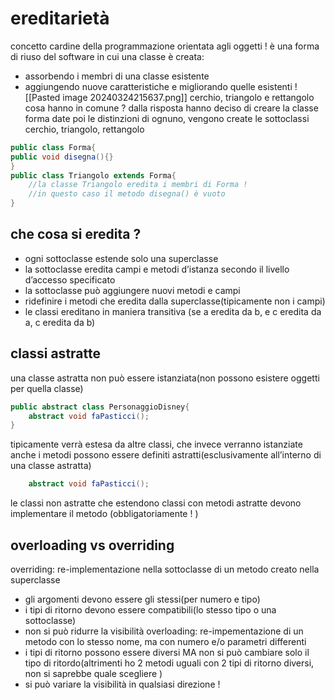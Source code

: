 # ereditarietà
concetto cardine della programmazione orientata agli oggetti !
è una forma di riuso del software in cui una classe è creata:
- assorbendo i membri di una classe esistente
- aggiungendo nuove caratteristiche e migliorando quelle esistenti
![[Pasted image 20240324215637.png]]
cerchio, triangolo e rettangolo cosa hanno in comune ?
dalla risposta hanno deciso di creare la classe forma 
date poi le distinzioni di ognuno, vengono create le sottoclassi cerchio, triangolo, rettangolo
```java
public class Forma{
public void disegna(){}
}
public class Triangolo extends Forma{
	//la classe Triangolo eredita i membri di Forma !
	//in questo caso il metodo disegna() è vuoto
}
```
## che cosa si eredita ?
- ogni sottoclasse estende solo una superclasse
- la sottoclasse eredita campi e metodi d’istanza secondo il livello d’accesso specificato
- la sottoclasse può aggiungere nuovi metodi e campi
- ridefinire i metodi che eredita dalla superclasse(tipicamente non i campi)
- le classi ereditano in maniera transitiva (se a eredita da b, e c eredita da a, c eredita da b)

## classi astratte
una classe astratta non può essere istanziata(non possono esistere oggetti per quella classe)
```java
public abstract class PersonaggioDisney{
	abstract void faPasticci();
}
```
tipicamente verrà estesa da altre classi, che invece verranno istanziate
anche i metodi possono essere definiti astratti(esclusivamente all’interno di una classe astratta)
```java
	abstract void faPasticci();
```
le classi non astratte che estendono classi con metodi astratte devono implementare il metodo (obbligatoriamente ! )


## overloading vs overriding
overriding:
re-implementazione nella sottoclasse di un metodo creato nella superclasse
- gli argomenti devono essere gli stessi(per numero e tipo)
- i tipi di ritorno devono essere compatibili(lo stesso tipo o una sottoclasse)
- non si può ridurre la visibilità
overloading:
re-impementazione di un metodo con lo stesso nome, ma con numero e/o parametri differenti
- i tipi di ritorno possono essere diversi MA non si può cambiare solo il tipo di ritordo(altrimenti ho 2 metodi uguali con 2 tipi di ritorno diversi, non si saprebbe quale scegliere )
- si può variare la visibilità in qualsiasi direzione !